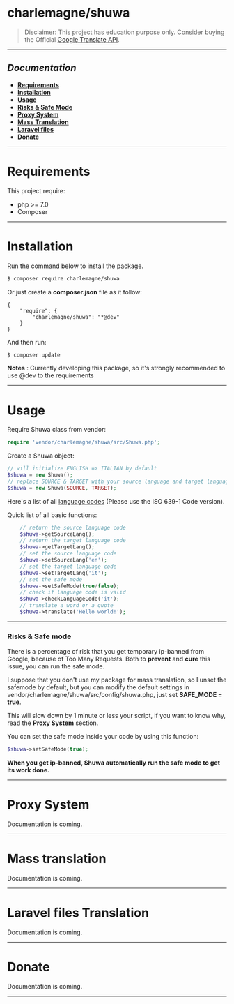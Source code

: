# charlemagne/shuwa

> Disclaimer: This project has education purpose only. Consider buying the Official [Google Translate API](https://cloud.google.com/translate/docs/). 

****
## *Documentation*
- **[Requirements](#requirements)**
- **[Installation](#Installation)**
- **[Usage](#Usage)**
- **[Risks & Safe Mode](#Risks&SafeMode)**
- **[Proxy System](#ProxySystem)**
- **[Mass Translation]()**
- **[Laravel files]()**
- **[Donate]()**

****

# Requirements
This project require: 
- php >= 7.0
- Composer
****

# Installation
Run the command below to install the package. 
```sh
$ composer require charlemagne/shuwa
```
Or just create a **composer.json** file as it follow: 
```
{
    "require": {
        "charlemagne/shuwa": "*@dev"
    }
}
```
And then run: 
```sh
$ composer update
```
**Notes** : Currently developing this package, so it's strongly recommended to use @dev to the requirements
****

# Usage 
Require Shuwa class from vendor: 
```php
require 'vendor/charlemagne/shuwa/src/Shuwa.php'; 
```
Create a Shuwa object: 
```php
// will initialize ENGLISH => ITALIAN by default
$shuwa = new Shuwa(); 
// replace SOURCE & TARGET with your source language and target language code  
$shuwa = new Shuwa(SOURCE, TARGET);
```
Here's a list of all [language codes](https://www.loc.gov/standards/iso639-2/php/code_list.php) (Please use the ISO 639-1 Code version).

Quick list of all basic functions:
```php
    // return the source language code
    $shuwa->getSourceLang(); 
    // return the target language code
    $shuwa->getTargetLang(); 
    // set the source language code
    $shuwa->setSourceLang('en'); 
    // set the target language code
    $shuwa->setTargetLang('it');
    // set the safe mode
    $shuwa->setSafeMode(true/false); 
    // check if language code is valid
    $shuwa->checkLanguageCode('it'); 
    // translate a word or a quote
    $shuwa->translate('Hello world!'); 
```
****

### Risks & Safe mode
There is a percentage of risk that you get temporary ip-banned from Google, because of Too Many Requests. 
Both to **prevent** and **cure** this issue, you can run the safe mode. 

I suppose that you don't use my package for mass translation, so I unset the safemode by default, but you can modify the default settings in vendor/charlemagne/shuwa/src/config/shuwa.php, just set **SAFE_MODE = true**.

This will slow down by 1 minute or less your script, if you want to know why, read the **Proxy System** section.

You can set the safe mode inside your code by using this function: 
```php
$shuwa->setSafeMode(true);
```
**When you get ip-banned, Shuwa automatically run the safe mode to get its work done.** 

****

# Proxy System

Documentation is coming. 

****

# Mass translation

Documentation is coming. 

****
# Laravel files Translation

Documentation is coming.

****

# Donate 

Documentation is coming. 

****

